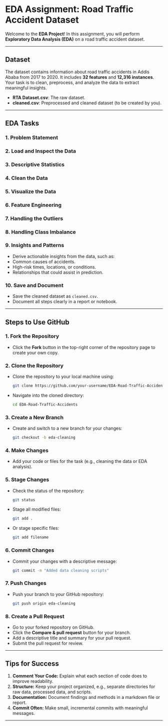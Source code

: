 # **EDA Assignment: Road Traffic Accident Dataset**

Welcome to the **EDA Project**! In this assignment, you will perform **Exploratory Data Analysis (EDA)** on a road traffic accident dataset.

---

## **Dataset**
The dataset contains information about road traffic accidents in Addis Ababa from 2017 to 2020. It includes **32 features** and **12,316 instances**. Your task is to clean, preprocess, and analyze the data to extract meaningful insights.

- **RTA Dataset.csv**: The raw dataset.
- **cleaned.csv**: Preprocessed and cleaned dataset (to be created by you).

---

## **EDA Tasks**

### 1. Problem Statement

### 2. Load and Inspect the Data

### 3. Descriptive Statistics

### 4. Clean the Data

### 5. Visualize the Data

### 6. Feature Engineering

### 7. Handling the Outliers 

### 8. Handling Class Imbalance

### 9. Insights and Patterns
  - Derive actionable insights from the data, such as:
  - Common causes of accidents.
  - High-risk times, locations, or conditions.
  - Relationships that could assist in prediction.
    
### 10. Save and Document
  - Save the cleaned dataset as `cleaned.csv`.
  - Document all steps clearly in a report or notebook.
---

## **Steps to Use GitHub**

### **1. Fork the Repository**
- Click the **Fork** button in the top-right corner of the repository page to create your own copy.

### **2. Clone the Repository**
- Clone the repository to your local machine using:
  ```bash
  git clone https://github.com/your-username/EDA-Road-Traffic-Accidents.git
  ```
- Navigate into the cloned directory:
  ```bash
  cd EDA-Road-Traffic-Accidents
  ```

### **3. Create a New Branch**
- Create and switch to a new branch for your changes:
  ```bash
  git checkout -b eda-cleaning
  ```

### **4. Make Changes**
- Add your code or files for the task (e.g., cleaning the data or EDA analysis).

### **5. Stage Changes**
- Check the status of the repository:
  ```bash
  git status
  ```
- Stage all modified files:
  ```bash
  git add .
  ```
- Or stage specific files:
  ```bash
  git add filename
  ```

### **6. Commit Changes**
- Commit your changes with a descriptive message:
  ```bash
  git commit -m "Added data cleaning scripts"
  ```

### **7. Push Changes**
- Push your branch to your GitHub repository:
  ```bash
  git push origin eda-cleaning
  ```

### **8. Create a Pull Request**
- Go to your forked repository on GitHub.
- Click the **Compare & pull request** button for your branch.
- Add a descriptive title and summary for your pull request.
- Submit the pull request for review.

---

## **Tips for Success**
1. **Comment Your Code:** Explain what each section of code does to improve readability.
2. **Structure:** Keep your project organized, e.g., separate directories for raw data, processed data, and scripts.
3. **Documentation:** Document findings and methods in a markdown file or report.
4. **Commit Often:** Make small, incremental commits with meaningful messages.

---
